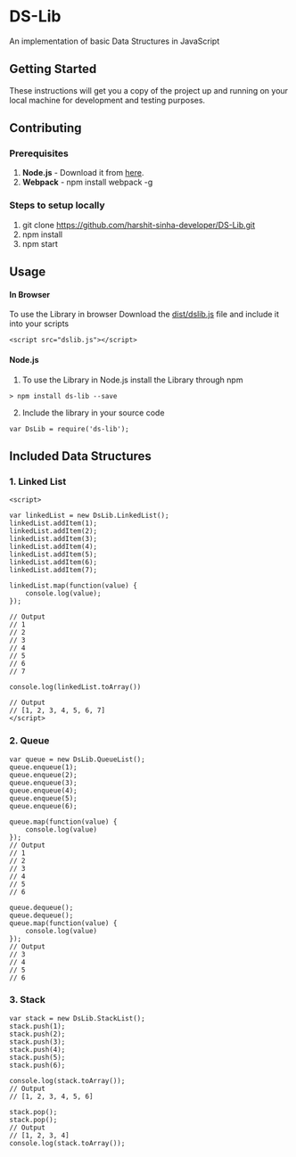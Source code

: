 # DS-Lib

An implementation of basic Data Structures in JavaScript

## Getting Started

These instructions will get you a copy of the project up and running on your local machine for development and testing purposes. 

## Contributing

### Prerequisites
1. **Node.js** - Download it from [here](https://nodejs.org/en/).
2. **Webpack** - npm install webpack -g

### Steps to setup locally
1. git clone https://github.com/harshit-sinha-developer/DS-Lib.git
2. npm install
3. npm start

## Usage

#### In Browser
To use the Library in browser Download the [dist/dslib.js](https://github.com/harshit-sinha-developer/DS-Lib/blob/master/dist/dslib.js) file and include it into your scripts
```
<script src="dslib.js"></script>
```

#### Node.js
1. To use the Library in Node.js install the Library through npm
```
> npm install ds-lib --save
```
2. Include the library in your source code
```
var DsLib = require('ds-lib');
```

## Included Data Structures

### 1. Linked List
```
<script>

var linkedList = new DsLib.LinkedList();
linkedList.addItem(1);
linkedList.addItem(2);
linkedList.addItem(3);
linkedList.addItem(4);
linkedList.addItem(5);
linkedList.addItem(6);
linkedList.addItem(7);

linkedList.map(function(value) {
    console.log(value);
});

// Output
// 1
// 2
// 3
// 4
// 5
// 6
// 7

console.log(linkedList.toArray())

// Output
// [1, 2, 3, 4, 5, 6, 7]
</script>
```

### 2. Queue
```
var queue = new DsLib.QueueList();
queue.enqueue(1);
queue.enqueue(2);
queue.enqueue(3);
queue.enqueue(4);
queue.enqueue(5);
queue.enqueue(6);

queue.map(function(value) {
    console.log(value)
});
// Output
// 1
// 2
// 3
// 4
// 5
// 6

queue.dequeue();
queue.dequeue();
queue.map(function(value) {
    console.log(value)
});
// Output
// 3
// 4
// 5
// 6
```

### 3. Stack
```
var stack = new DsLib.StackList();
stack.push(1);
stack.push(2);
stack.push(3);
stack.push(4);
stack.push(5);
stack.push(6);

console.log(stack.toArray());
// Output
// [1, 2, 3, 4, 5, 6]

stack.pop();
stack.pop();
// Output
// [1, 2, 3, 4]
console.log(stack.toArray());
```